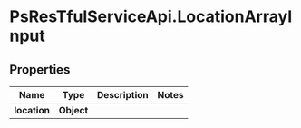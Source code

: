 # PsResTfulServiceApi.LocationArrayInput

## Properties
Name | Type | Description | Notes
------------ | ------------- | ------------- | -------------
**location** | **Object** |  | 
